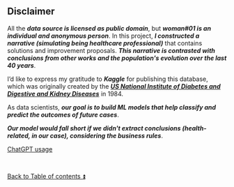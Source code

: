## Disclaimer

All the ***data source is licensed as public domain***, but ***woman#01 is an individual and anonymous person***. In this project, ***I constructed a narrative (simulating being healthcare professional)*** that contains solutions and improvement proposals. ***This narrative is contrasted with conclusions from other works and the population's evolution over the last 40 years***.

I’d like to express my gratitude to ***Kaggle*** for publishing this database, which was originally created by the [***US National Institute of Diabetes and Digestive and Kidney Diseases***](https://www.kaggle.com/datasets/uciml/pima-indians-diabetes-database) in 1984.

As data scientists, ***our goal is to build ML models that help classify and predict the outcomes of future cases***.

***Our model would fall short if we didn't extract conclusions (health-related, in our case), considering the business rules***.

 
[ChatGPT usage](CHATGPT_USAGE.md)

<p><br></p>

[Back to Table of contents :arrow_double_up:](README.md/#table-of-contents)